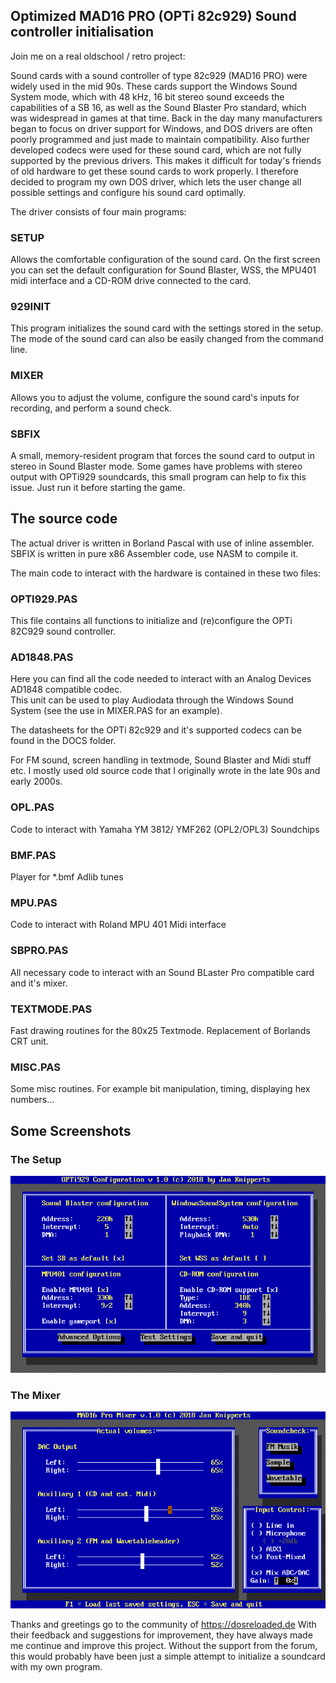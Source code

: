 ## Optimized MAD16 PRO (OPTi 82c929) Sound controller initialisation


Join me on a real oldschool / retro project:

Sound cards with a sound controller of type 82c929 (MAD16 PRO) were widely used in the mid 90s. These cards support the Windows Sound System mode, which with 48 kHz, 16 bit stereo sound exceeds the capabilities of a SB 16, as well as the Sound Blaster Pro standard, which was widespread in games at that time. 
Back in the day many manufacturers began to focus on driver support for Windows, and DOS drivers are often poorly programmed and just made to maintain compatibility. Also further developed codecs were used for these sound card, which are not fully supported by the previous drivers. This makes it difficult for today's friends of old hardware to get these sound cards to work properly. 
I therefore decided to program my own DOS driver, which lets the user change all possible settings and configure his sound card optimally.


The driver consists of four main programs:

### SETUP
Allows the comfortable configuration of the sound card. 
On the first screen you can set the default configuration for Sound Blaster, 
WSS, the MPU401 midi interface and a CD-ROM drive connected to the card.

### 929INIT
This program initializes the sound card with the settings stored in the setup. 
The mode of the sound card can also be easily changed from the command line.

### MIXER
Allows you to adjust the volume, configure the sound card's inputs for recording, and perform a sound check.

### SBFIX
A small, memory-resident program that forces the sound card to output in stereo in Sound Blaster mode. 
Some games have problems with stereo output with OPTi929 soundcards, this small program can help to fix this issue.
Just run it before starting the game. 


## The source code
The actual driver is written in Borland Pascal with use of inline assembler. SBFIX is written in pure x86 Assembler code, use NASM to compile it.


The main code to interact with the hardware is contained in these two files:

### OPTI929.PAS 
This file contains all functions to initialize and (re)configure the OPTi 82C929 sound controller.

### AD1848.PAS 
Here you can find all the code needed to interact with an Analog Devices AD1848 compatible codec.  
This unit can be used to play Audiodata through the Windows Sound System (see the use in MIXER.PAS for an example). 

The datasheets for the OPTi 82c929 and it's supported codecs can be found in the DOCS folder.

For FM sound, screen handling in textmode, Sound Blaster and Midi stuff etc. I mostly used old source code that I originally wrote in the late 90s and early 2000s.

### OPL.PAS 
Code to interact with  Yamaha YM 3812/ YMF262 (OPL2/OPL3) Soundchips

### BMF.PAS 
Player for *.bmf Adlib tunes

### MPU.PAS 
Code to interact with Roland MPU 401 Midi interface

### SBPRO.PAS
All necessary code to interact with an Sound BLaster Pro compatible card and it's mixer.

### TEXTMODE.PAS 
Fast drawing routines for the 80x25 Textmode. Replacement of Borlands CRT unit.

### MISC.PAS  
Some misc routines. For example bit manipulation, timing, displaying hex numbers...


## Some Screenshots
### The Setup
![Alt text](https://github.com/JKnipperts/OPTi82c929_Driver/blob/master/screen_001.png?raw=true "Title")

### The Mixer
![Alt text](https://github.com/JKnipperts/OPTi82c929_Driver/blob/master/screen_002.png?raw=true "Title")

Thanks and greetings go to the community of https://dosreloaded.de  With their feedback and suggestions for improvement, they have always made me continue and improve this project. Without the support from the forum, this would probably have been just a simple attempt to initialize a soundcard with my own program.
